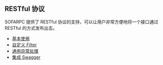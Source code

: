 ## RESTful 协议

SOFARPC 提供了 RESTful 协议的支持，可以让用户非常方便地将一个接口通过 RESTful 的方式发布出去。

* [基本使用](./RESTful-Basic)
* [自定义 Filter](./RESTful-Filter)
* [通用异常处理](./RESTful-Exception)
* [集成 Swagger](./RESTful-Swagger)